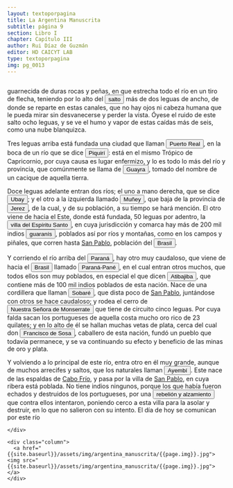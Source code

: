 ```yaml
---
layout: textoporpagina
title: La Argentina Manuscrita
subtitle: página 9
section: Libro I
chapter: Capítulo III
author: Rui Díaz de Guzmán
editor: HD CAICYT LAB
type: textoporpagina
img: pg_0013
---
```


<div class="row">
    <div class="column">

<p>guarnecida de duras rocas y peñas, en que estrecha todo el río en un tiro de flecha, teniendo por lo alto del <button class="balloon" data-balloon-pos="up" data-balloon-length="large" data-balloon="Refiere a la cataratas del Iguazú.">salto</button> más de dos leguas de ancho, de donde se reparte en estas canales, que no hay ojos ni cabeza humana que le pueda mirar sin desvanecerse y perder la vista. Óyese el ruido de este salto ocho leguas, y se ve el humo y vapor de estas caídas más de seis, como una nube blanquizca.</p> <p>Tres leguas arriba está fundada una ciudad que llaman <a href="https://recogito.pelagios.org/document/wzqxhk0h3vpikm/part/1/edit#58c3f39f-eb9b-4727-8ed6-bd008227ab17" target="_blank"><button class="balloon" data-balloon-pos="up" data-balloon-length="large" data-balloon="Refiere a la ciudad Real del Guayrá, asentamiento español fundado desde Asunción en 1557 sobre la confluencia del Río Paraná y del Piquirí en la provincia del Guayrá.">Puerto Real</button></a>, en la boca de un río que se dice <button class="balloon" data-balloon-pos="up" data-balloon-length="large" data-balloon="Refiere al río Piquirí.">Piquirí</button>: está en el mismo Trópico de Capricornio, por cuya causa es lugar enfermizo, y lo es todo lo más del río y provincia, que comúnmente se llama de <a href="https://recogito.pelagios.org/document/wzqxhk0h3vpikm/part/1/edit#ad22a97b-537d-44f4-bfc0-db847ad27373" target="_blank"><button class="balloon" data-balloon-pos="up" data-balloon-length="large" data-balloon="Amplia región comprendida dentro de la Gobernación del Río de la Plata y el océano Atlántico, en el actual territorio brasileño. Fue colonizada desde Asunción del Paraguay, pero las constantes incursiones de los bandeirantes portugueses frenaron su expansión.">Guayra</button></a>, tomado del nombre de un cacique de aquella tierra.</p> <p>Doce leguas adelante entran dos ríos; el uno a mano derecha, que se dice <button class="balloon" data-balloon-pos="up" data-balloon-length="large" data-balloon="Actual río Ivaí del estado brasileño de Paraná.">Ubay</button>; y el otro a la izquierda llamado <button class="balloon" data-balloon-pos="up" data-balloon-length="large" data-balloon="Probablemente río Amambaí.">Muñey</button>, que baja de la provincia de <a href="https://recogito.pelagios.org/document/wzqxhk0h3vpikm/part/1/edit#13dd0aa5-bc45-47dc-af5c-41e4173f41c2" target="_blank"><button class="balloon" data-balloon-pos="up" data-balloon-length="large" data-balloon="Territorios al norte del Río Paraguay, y organizados en torno a la ciudad de Santiago de Jerez (1593-1632) fundada en la confluencia de los ríos Miranda (Mbotetey o Ipaneme) y el Aquidauana. Dependían políticamente de Asunción.. Se refiere a Santiago de Jerez (1593) fundada en la confluencia de los ríos Miranda y Aquidauana.">Jerez</button></a>, de la cual, y de su población, a su tiempo se hará mención. El otro viene de hacia el Este, donde está fundada, 50 leguas por adentro, la <a href="https://recogito.pelagios.org/document/wzqxhk0h3vpikm/part/1/edit#39e4c83e-b0a6-4b2d-a74e-390b54cfb6d3" target="_blank"><button class="balloon" data-balloon-pos="up" data-balloon-length="large" data-balloon="Refiere a la ciudad de Villa Rica del Espíritu Santo, fundada por Ruy Díaz Melgarejo (padre de Rui Díaz) en 1570 en la región del Guayrá en lo que hoy constituye territorio del estado brasileño de Paraná.">villa del Espíritu Santo</button></a>, en cuya jurisdicción y comarca hay más de 200 mil indios <button class="balloon" data-balloon-pos="up" data-balloon-length="large" data-balloon="Refiere a Los guaraníes o avá, según su autodenominación étnica original (que significa &quot;ser humano&quot;), son un grupo de pueblos que se ubican geográficamente en Paraguay, noreste de Argentina,​ sur y suroeste de Brasil, sureste de Bolivia y norte de Uruguay. El nombre significa en guaraní guerrero, ava que significa hombre y se pronuncia en forma grave entre los chiriguanos (ava guaraníes). Eran cultivadores selvícolas.">guaranís</button>, poblados así por ríos y montañas, como en los campos y piñales, que corren hasta <a href="https://recogito.pelagios.org/document/wzqxhk0h3vpikm/part/1/edit#8138e05d-7f6d-4b18-b0a1-6a8b4b488ece" target="_blank">San Pablo</a>, población del <a href="https://recogito.pelagios.org/document/wzqxhk0h3vpikm/part/1/edit#c837c590-1cf3-41b1-a026-97173adc6077" target="_blank"><button class="balloon" data-balloon-pos="up" data-balloon-length="large" data-balloon="La costa de lo que hoy es territorio brasileño fue el primer punto al que llegaron los europeos en América del Sur. La primera expedición que exploró la región fue un desprendimiento de la flota portuguesa que Vasco da Gama (1460-1524) llevaba hacia Oriente. Las naves dirigidas por Pedro Álvarez de Cabral (1467-1520) se alejaron excesivamente de la costa de África y terminaron en el extremo sur de actual territorio del Estado de Bahía, en que el permanecieron entre abril y mayo del año 1500.">Brasil</button></a>.</p> <p>Y corriendo el río arriba del <a href="https://recogito.pelagios.org/document/wzqxhk0h3vpikm/part/1/edit#cf98fec4-3fb1-4c81-b791-686a002492db" target="_blank"><button class="balloon" data-balloon-pos="up" data-balloon-length="large" data-balloon="Refiere al río Paraná.">Paraná</button></a>, hay otro muy caudaloso, que viene de hacia el <a href="https://recogito.pelagios.org/document/wzqxhk0h3vpikm/part/1/edit#cdbe876c-5b7c-4c1c-8617-3e6180f0afd7" target="_blank"><button class="balloon" data-balloon-pos="up" data-balloon-length="large" data-balloon="La costa de lo que hoy es territorio brasileño fue el primer punto al que llegaron los europeos en América del Sur. La primera expedición que exploró la región fue un desprendimiento de la flota portuguesa que Vasco da Gama (1460-1524) llevaba hacia Oriente. Las naves dirigidas por Pedro Álvarez de Cabral (1467-1520) se alejaron excesivamente de la costa de África y terminaron en el extremo sur de actual territorio del Estado de Bahía, en que el permanecieron entre abril y mayo del año 1500.">Brasil</button></a> llamado <button class="balloon" data-balloon-pos="up" data-balloon-length="large" data-balloon="Río Paranapanema">Paraná-Pané</button>, en el cual entran otros muchos, que todos ellos son muy poblados, en especial el que dicen <button class="balloon" data-balloon-pos="up" data-balloon-length="large" data-balloon="Refiere al actual río Tibagi, afluente del río Pananapanema">Atibajiba</button>, que contiene más de 100 mil indios poblados de esta nación. Nace de una cordillera que llaman <button class="balloon" data-balloon-pos="up" data-balloon-length="large" data-balloon="Refiere a las sierra Agudos Grandes o  serra Agudos Grandes.">Sobaré</button>, que dista poco de <a href="https://recogito.pelagios.org/document/wzqxhk0h3vpikm/part/1/edit#dc647cef-970a-4763-a988-6f50aa17f78c" target="_blank">San Pablo</a>, juntándose con otros se hace caudaloso; y rodea el cerro de <a href="https://recogito.pelagios.org/document/wzqxhk0h3vpikm/part/1/edit#89effcf7-3c2c-47dd-9d94-de42644648cd" target="_blank"><button class="balloon" data-balloon-pos="up" data-balloon-length="large" data-balloon="Probablemente se refiera Monte Serrat en la ciudad de Santos (estado brasileño de Sao Paulo), en cuya cima hay un santuario dedicado a la Virgen de Montserrat.">Nuestra Señora de Monserrate</button></a> que tiene de circuito cinco leguas. Por cuya falda sacan los portugueses de aquella costa mucho oro rico de 23 quilates; y en lo alto de él se hallan muchas vetas de plata, cerca del cual don <button class="balloon" data-balloon-pos="up" data-balloon-length="large" data-balloon="Francisco de Sousa (1540-1611) fue un fidalgo portugués y sépimo gobernador de Brasil.">Francisco de Sosa</button>, caballero de esta nación, fundó un pueblo que todavía permanece, y se va continuando su efecto y beneficio de las minas de oro y plata.</p> <p>Y volviendo a lo principal de este río, entra otro en él muy grande, aunque de muchos arrecifes y saltos, que los naturales llaman <button class="balloon" data-balloon-pos="up" data-balloon-length="large" data-balloon="Refiere al actual Río Tieté que nace cerca de Campihas (Sao Paulo)">Ayembí</button>. Este nace de las espaldas de <a href="https://recogito.pelagios.org/document/wzqxhk0h3vpikm/part/1/edit#f9e06170-dda8-4024-bcc3-c00a7155e6c8" target="_blank">Cabo Frío</a>, y pasa por la villa de <a href="https://recogito.pelagios.org/document/wzqxhk0h3vpikm/part/1/edit#57452c32-0ad9-4dbf-98b1-5a8a167d6a50" target="_blank">San Pablo</a>, en cuya ribera está poblada. No tiene indios ningunos, porque los que había fueron echados y destruidos de los portugueses, por una <button class="balloon" data-balloon-pos="up" data-balloon-length="large" data-balloon="Refiere al ciclo de revueltas englobadas bajo en nombre de la guerra contra los Tamoios, una parcialidad tupí que se levantó contra los portugueses durante varias décadas a partir de la segunda mitad del siglo XVI.">rebelión y alzamiento</button> que contra ellos intentaron, poniendo cerco a esta villa para la asolar y destruir, en lo que no salieron con su intento. El día de hoy se comunican por este río</p>

    </div>

    <div class="column">
      <a href="{{site.baseurl}}/assets/img/argentina_manuscrita/{{page.img}}.jpg"><img src="{{site.baseurl}}/assets/img/argentina_manuscrita/{{page.img}}.jpg"></a>
    </div>
</div>